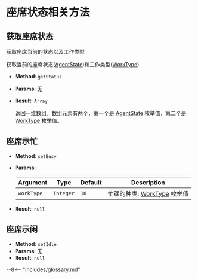 # 座席状态相关方法

## 获取座席状态

获取座席当前的状态以及工作类型

获取当前的座席状态([AgentState][])和工作类型([WorkType][])

-   **Method**: `getStatus`

-   **Params**: 无

-   **Result**: `Array`

    返回一维数组。数组元素有两个，第一个是 [AgentState][] 枚举值，第二个是 [WorkType][] 枚举值。

## 座席示忙

-   **Method**: `setBusy`

-   **Params**:

    | Argument   | Type      | Default | Description                     |
    | ---------- | --------- | ------- | ------------------------------- |
    | `workType` | `Integer` | `10`    | 忙碌的种类: [WorkType][] 枚举值 |

-   **Result**: `null`

## 座席示闲

-   **Method**: `setIdle`
-   **Params**: 无
-   **Result**: `null`

[agentstate]: ../types/enums.md#座席状态
[worktype]: ../types/enums.md#座席工作类型

--8<-- "includes/glossary.md"
